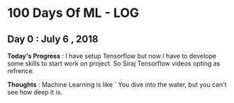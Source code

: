 # 100 Days Of ML - LOG

## Day 0 : July 6 , 2018
 
**Today's Progress** : I have setup Tensorflow but now I have to develope some skills to start work on project. So Siraj Tensorflow videos opting as refrence.

**Thoughts** : Machine Learning is like 
` You dive into the water, but you can't see how deep it is.

